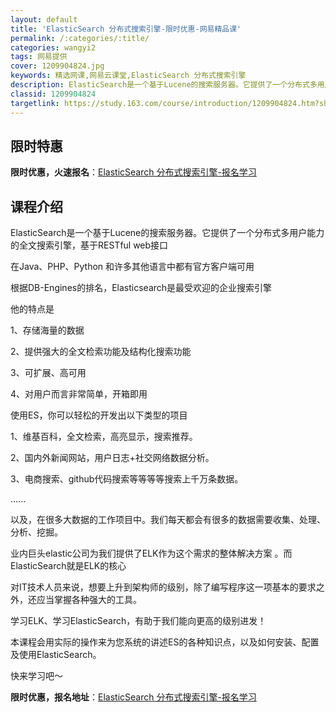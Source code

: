 ```yaml
---
layout: default
title: 'ElasticSearch 分布式搜索引擎-限时优惠-网易精品课'
permalink: /:categories/:title/
categories: wangyi2
tags: 网易提供
cover: 1209904824.jpg
keywords: 精选网课,网易云课堂,ElasticSearch 分布式搜索引擎
description: ElasticSearch是一个基于Lucene的搜索服务器。它提供了一个分布式多用户能力的全文搜索引擎，基于RESTf
classid: 1209904824
targetlink: https://study.163.com/course/introduction/1209904824.htm?share=1&shareId=1025206652&utm_campaign=share&utm_medium=iphoneShare&utm_source=&utm_u=1025206652
---
```


## 限时特惠

**限时优惠，火速报名**：[ElasticSearch 分布式搜索引擎-报名学习](https://study.163.com/course/introduction/1209904824.htm?share=1&shareId=1025206652&utm_campaign=share&utm_medium=iphoneShare&utm_source=&utm_u=1025206652)

## 课程介绍

ElasticSearch是一个基于Lucene的搜索服务器。它提供了一个分布式多用户能力的全文搜索引擎，基于RESTful web接口



在Java、PHP、Python 和许多其他语言中都有官方客户端可用



根据DB-Engines的排名，Elasticsearch是最受欢迎的企业搜索引擎



他的特点是

 1、存储海量的数据

 2、提供强大的全文检索功能及结构化搜索功能

 3、可扩展、高可用

 4、对用户而言非常简单，开箱即用



使用ES，你可以轻松的开发出以下类型的项目

 1、维基百科，全文检索，高亮显示，搜索推荐。

 2、国内外新闻网站，用户日志+社交网络数据分析。

 3、电商搜索、github代码搜索等等等等搜索上千万条数据。

 ......



以及，在很多大数据的工作项目中。我们每天都会有很多的数据需要收集、处理、分析、挖掘。

业内巨头elastic公司为我们提供了ELK作为这个需求的整体解决方案 。而ElasticSearch就是ELK的核心



对IT技术人员来说，想要上升到架构师的级别，除了编写程序这一项基本的要求之外，还应当掌握各种强大的工具。



学习ELK、学习ElasticSearch，有助于我们能向更高的级别进发！



本课程会用实际的操作来为您系统的讲述ES的各种知识点，以及如何安装、配置及使用ElasticSearch。



快来学习吧～

**限时优惠，报名地址**：[ElasticSearch 分布式搜索引擎-报名学习](https://study.163.com/course/introduction/1209904824.htm?share=1&shareId=1025206652&utm_campaign=share&utm_medium=iphoneShare&utm_source=&utm_u=1025206652)

